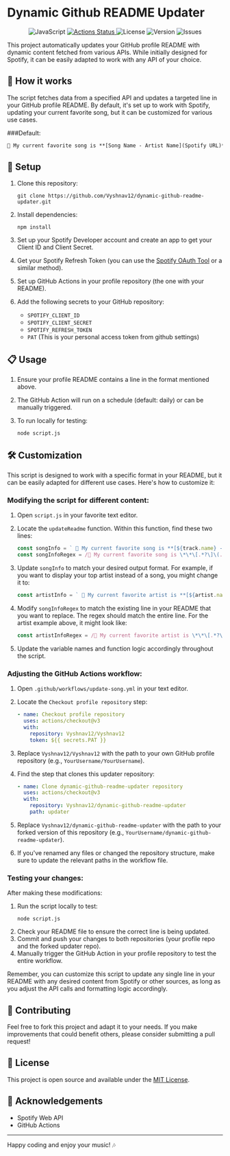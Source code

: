 # Dynamic Github README Updater

<p align="center">
   <img src="https://img.shields.io/badge/Language-JavaScript-yellow" alt="JavaScript" />
   <a href="https://github.com/Vyshnav12/dynamic-github-readme-updater/actions">
     <img src="https://github.com/Vyshnav12/dynamic-github-readme-updater/workflows/Update%20Spotify%20Top%20Track/badge.svg" alt="Actions Status" />
   </a>
   <img src="https://img.shields.io/github/license/Vyshnav12/dynamic-github-readme-updater" alt="License" />
   <img src="https://img.shields.io/github/v/release/Vyshnav12/dynamic-github-readme-updater" alt="Version" />
   <img src="https://img.shields.io/github/issues/Vyshnav12/dynamic-github-readme-updater" alt="Issues" />
</p>

This project automatically updates your GitHub profile README with dynamic content fetched from various APIs. While initially designed for Spotify, it can be easily adapted to work with any API of your choice.

## 🎵 How it works

The script fetches data from a specified API and updates a targeted line in your GitHub profile README. By default, it's set up to work with Spotify, updating your current favorite song, but it can be customized for various use cases. 

###Default:
```markdown
💽 My current favorite song is **[Song Name - Artist Name](Spotify URL)**
```

## 🚀 Setup

1. Clone this repository:
   ```
   git clone https://github.com/Vyshnav12/dynamic-github-readme-updater.git
   ```

2. Install dependencies:
   ```
   npm install
   ```

3. Set up your Spotify Developer account and create an app to get your Client ID and Client Secret.

4. Get your Spotify Refresh Token (you can use the [Spotify OAuth Tool](https://github.com/bih/spotify-ruby/blob/master/bin/oauth) or a similar method).

5. Set up GitHub Actions in your profile repository (the one with your README).

6. Add the following secrets to your GitHub repository:
   - `SPOTIFY_CLIENT_ID`
   - `SPOTIFY_CLIENT_SECRET`
   - `SPOTIFY_REFRESH_TOKEN`
   - `PAT` (This is your personal access token from github settings)

## 📋 Usage

1. Ensure your profile README contains a line in the format mentioned above.

2. The GitHub Action will run on a schedule (default: daily) or can be manually triggered.

3. To run locally for testing:
   ```
   node script.js
   ```

## 🛠 Customization

This script is designed to work with a specific format in your README, but it can be easily adapted for different use cases. Here's how to customize it:

### Modifying the script for different content:

1. Open `script.js` in your favorite text editor.

2. Locate the `updateReadme` function. Within this function, find these two lines:

   ```javascript
   const songInfo = ` 💽 My current favorite song is **[${track.name} - ${track.artists[0].name}](${track.external_urls.spotify})**`;
   const songInfoRegex = /💽 My current favorite song is \*\*\[.*?\]\(.*?\)\*\*/;
   ```

3. Update `songInfo` to match your desired output format. For example, if you want to display your top artist instead of a song, you might change it to:

   ```javascript
   const artistInfo = ` 🎨 My current favorite artist is **[${artist.name}](${artist.external_urls.spotify})**`;
   ```

4. Modify `songInfoRegex` to match the existing line in your README that you want to replace. The regex should match the entire line. For the artist example above, it might look like:

   ```javascript
   const artistInfoRegex = /🎨 My current favorite artist is \*\*\[.*?\]\(.*?\)\*\*/;
   ```

5. Update the variable names and function logic accordingly throughout the script.

### Adjusting the GitHub Actions workflow:

1. Open `.github/workflows/update-song.yml` in your text editor.

2. Locate the `Checkout profile repository` step:

   ```yaml
   - name: Checkout profile repository
     uses: actions/checkout@v3
     with:
       repository: Vyshnav12/Vyshnav12
       token: ${{ secrets.PAT }}
   ```

3. Replace `Vyshnav12/Vyshnav12` with the path to your own GitHub profile repository (e.g., `YourUsername/YourUsername`).

4. Find the step that clones this updater repository:

   ```yaml
   - name: Clone dynamic-github-readme-updater repository
     uses: actions/checkout@v3
     with:
       repository: Vyshnav12/dynamic-github-readme-updater
       path: updater
   ```

5. Replace `Vyshnav12/dynamic-github-readme-updater` with the path to your forked version of this repository (e.g., `YourUsername/dynamic-github-readme-updater`).

6. If you've renamed any files or changed the repository structure, make sure to update the relevant paths in the workflow file.

### Testing your changes:

After making these modifications:

1. Run the script locally to test:
   ```
   node script.js
   ```
2. Check your README file to ensure the correct line is being updated.
3. Commit and push your changes to both repositories (your profile repo and the forked updater repo).
4. Manually trigger the GitHub Action in your profile repository to test the entire workflow.

Remember, you can customize this script to update any single line in your README with any desired content from Spotify or other sources, as long as you adjust the API calls and formatting logic accordingly.

## 🤝 Contributing

Feel free to fork this project and adapt it to your needs. If you make improvements that could benefit others, please consider submitting a pull request!

## 📜 License

This project is open source and available under the [MIT License](LICENSE).

## 🙏 Acknowledgements

- Spotify Web API
- GitHub Actions

---

Happy coding and enjoy your music! 🎶